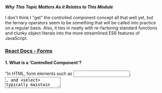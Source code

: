 #### *Why This Topic Matters As it Relates to This Module*
I don't think I "get" the controlled component concept all that well yet, but the ternary operators seem to be something that will be called into practice on a regular basis. Also, it ties in neatly with re-factoring standard functions and clunky object literals into the more streamlined ES6 features of JavaScript.

### [React Docs - Forms](https://reactjs.org/docs/forms.html)
#### 1. What is a ‘Controlled Component’?
"In HTML, form elements such as <input>, <textarea>, and <select> typically maintain their own state and update it based on user input. In React, mutable state is typically kept in the state property of components, and only updated with setState().

We can combine the two by making the React state be the “single source of truth”. Then the React component that renders a form also controls what happens in that form on subsequent user input. An input form element whose value is controlled by React in this way is called a “controlled component”." -From[reactjs.org](https://reactjs.org/docs/forms.html)

#### 2. Should we wait to store the users responses from the form into state when they submit the form OR should we update the state with their responses as soon as they enter them? Why.
I didn't see the answer to this in the reading but I would think you'd want to update the state with responses as soon as they are entered due to the potential of users to get distracted ("Squirrel!!") and not get around to submitting the form. This would of course depend upon the application use-case.

#### 3. How do we target what the user is entering if we have an event handler on an input field?
I don't know, YET.

### [The Conditional (Ternary) Operator Explained](https://codeburst.io/javascript-the-conditional-ternary-operator-explained-cac7218beeff)
#### 1. Why would we use a ternary operator?
Ternary operators allow us to effect the same results as multi-line code blocks in a single line of code; we would use them for code efficiency.

#### 2. Rewrite the following statement using a ternary statement:
![ternaryStatement](read4image1.JPG)
Original: if(x===y){console.log(true);} else {console.log(false);}
Ternary:  x===y ? 'Yes':'No';

#### *Things I want to know more about*
I would like to find time to get more practice in with ternary operators. Anything that reduces the length of a code block without sacrificing functionality is worth exploring!